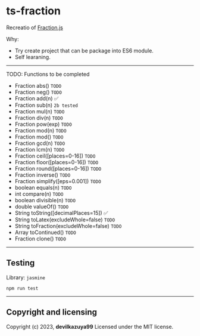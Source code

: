 # ts-fraction

Recreatio of [Fraction.js](https://github.com/rawify/Fraction.js)

Why:

-   Try create project that can be package into ES6 module.
-   Self learaning.

---

TODO: Functions to be completed

-   Fraction abs() `TODO`
-   Fraction neg() `TODO`
-   Fraction add(n) ✅
-   Fraction sub(n) `2b tested`
-   Fraction mul(n) `TODO`
-   Fraction div(n) `TODO`
-   Fraction pow(exp) `TODO`
-   Fraction mod(n) `TODO`
-   Fraction mod() `TODO`
-   Fraction gcd(n) `TODO`
-   Fraction lcm(n) `TODO`
-   Fraction ceil([places=0-16]) `TODO`
-   Fraction floor([places=0-16]) `TODO`
-   Fraction round([places=0-16]) `TODO`
-   Fraction inverse() `TODO`
-   Fraction simplify([eps=0.001]) `TODO`
-   boolean equals(n) `TODO`
-   int compare(n) `TODO`
-   boolean divisible(n) `TODO`
-   double valueOf() `TODO`
-   String toString([decimalPlaces=15]) ✅
-   String toLatex(excludeWhole=false) `TODO`
-   String toFraction(excludeWhole=false) `TODO`
-   Array toContinued() `TODO`
-   Fraction clone() `TODO`

---

## Testing

Library: `jasmine`

```
npm run test
```

---

## Copyright and licensing

Copyright (c) 2023, **devilkazuya99** Licensed under the MIT license.
